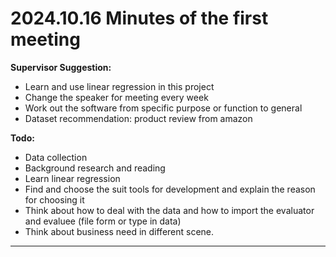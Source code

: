 #  2024.10.16 Minutes of the first meeting

**Supervisor Suggestion:**

- Learn and use linear regression in this project
- Change the speaker for meeting every week
- Work out the software from specific purpose or function to general
- Dataset recommendation: product review from amazon



**Todo:**

- Data collection
- Background research and reading
- Learn linear regression
- Find and choose the suit tools for development and explain the reason for choosing it
- Think about how to deal with the data and how to import the evaluator and evaluee (file form or type in data)
- Think about business need in different scene.

----

